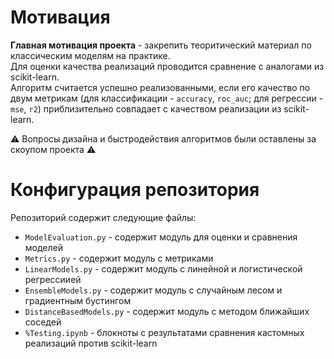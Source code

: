 # Мотивация

**Главная мотивация проекта** - закрепить теоритический материал по классическим моделям на практике. <br>
Для оценки качества реализаций проводится сравнение с аналогами из scikit-learn. <br>
Алгоритм считается успешно реализованными, если его качество по двум метрикам (для классификации - `accuracy`, `roc_auc`; для регрессии - `mse`, `r2`) приблизительно совпадает с качеством реализации из scikit-learn.

:warning: Вопросы дизайна и быстродействия алгоритмов были оставлены за скоупом проекта :warning:


# Конфигурация репозитория

Репозиторий содержит следующие файлы:
- `ModelEvaluation.py` - содержит модуль для оценки и сравнения моделей
- `Metrics.py` - содержит модуль с метриками
- `LinearModels.py` - содержит модуль с линейной и логистической регрессиией
- `EnsembleModels.py` - содержит модуль с случайным лесом и градиентным бустингом
- `DistanceBasedModels.py` - содержит модуль с методом ближайших соседей
- `%Testing.ipynb` - блокноты с результатами сравнения кастомных реализаций против scikit-learn
